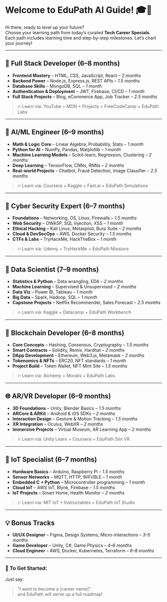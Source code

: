 # Welcome to EduPath AI Guide! 🎓🤖

Hi there, ready to level up your future?  
Choose your learning path from today’s curated **Tech Career Specials**.  
Each path includes learning time and step-by-step milestones. Let’s chart your journey!

---

## 🚀 Full Stack Developer (6–8 months)

- **Frontend Mastery** – HTML, CSS, JavaScript, React – *2 months*
- **Backend Power** – Node.js, Express.js, REST APIs – *1.5 months*
- **Database Skills** – MongoDB, SQL – *1 month*
- **Authentication & Deployment** – JWT, Firebase, CI/CD – *1 month*
- **Full Stack Projects** – Blog, eCommerce App, Job Tracker – *2.5 months*

> 🔥 Learn via: YouTube + MDN + Projects + FreeCodeCamp + EduPath Labs

---

## 🧠 AI/ML Engineer (6–9 months)

- **Math & Logic Core** – Linear Algebra, Probability, Stats – *1 month*
- **Python for AI** – NumPy, Pandas, Matplotlib – *1 month*
- **Machine Learning Models** – Scikit-learn, Regression, Clustering – *2 months*
- **Deep Learning** – TensorFlow, CNNs, RNNs – *2 months*
- **Real-world Projects** – Chatbot, Fraud Detection, Image Classifier – *2.5 months*

> 🔥 Learn via: Coursera + Kaggle + Fast.ai + EduPath Simulations

---

## 🔐 Cyber Security Expert (6–7 months)

- **Foundations** – Networking, OS, Linux, Firewalls – *1.5 months*
- **Web Security** – OWASP, SQL Injection, XSS – *1 month*
- **Ethical Hacking** – Kali Linux, Metasploit, Burp Suite – *2 months*
- **Cloud & DevSecOps** – AWS, Docker Security – *1.5 months*
- **CTFs & Labs** – TryHackMe, HackTheBox – *1 month*

> 🔥 Learn via: Udemy + TryHackMe + EduPath Missions

---

## 🧬 Data Scientist (7–9 months)

- **Statistics & Python** – Data wrangling, EDA – *2 months*
- **Machine Learning** – Supervised & Unsupervised – *2 months*
- **Data Viz** – Power BI, Tableau – *1 month*
- **Big Data** – Spark, Hadoop, SQL – *1 month*
- **Capstone Projects** – Netflix Recommender, Sales Forecast – *2.5 months*

> 🔥 Learn via: Kaggle + Datacamp + EduPath Workbench

---

## 🔗 Blockchain Developer (6–8 months)

- **Core Concepts** – Hashing, Consensus, Cryptography – *1.5 months*
- **Smart Contracts** – Solidity, Remix, Hardhat – *2 months*
- **DApp Development** – Ethereum, Web3.js, Metamask – *2 months*
- **Tokenomics & NFTs** – ERC20, NFT standards – *1 month*
- **Project Build** – Token Wallet, NFT Mint Site – *1.5 months*

> 🔥 Learn via: Alchemy + Moralis + EduPath Labs

---

## 🌐 AR/VR Developer (6–9 months)

- **3D Foundations** – Unity, Blender Basics – *1.5 months*
- **ARCore & ARKit** – Android & iOS SDKs – *2 months*
- **Interaction Design** – Gesture & Motion Tracking – *1.5 months*
- **XR Integration** – Oculus, WebXR – *2 months*
- **Immersive Projects** – Virtual Museum, AR Learning App – *2 months*

> 🔥 Learn via: Unity Learn + Coursera + EduPath Sim VR

---

## 📡 IoT Specialist (6–7 months)

- **Hardware Basics** – Arduino, Raspberry Pi – *1.5 months*
- **Sensor Networks** – MQTT, HTTP, WiFi/BLE – *1 month*
- **Embedded C + Python** – Microcontroller programming – *1 month*
- **Cloud IoT** – AWS IoT, Blynk, Firebase – *1.5 months*
- **IoT Projects** – Smart Home, Health Monitor – *2 months*

> 🔥 Learn via: MIT IoT + Instructables + EduPath IoT Studio

---

## 💡 Bonus Tracks

- **UI/UX Designer** – Figma, Design Systems, Micro-interactions – *3–5 months*
- **Game Developer** – Unity, C#, Game Physics – *4–6 months*
- **Cloud Engineer** – AWS, Docker, Kubernetes, Terraform – *6–8 months*

---

### 💬 To Get Started:
Just say:  
> “I want to become a [career name]”  
and EduPath will serve up a full roadmap!
